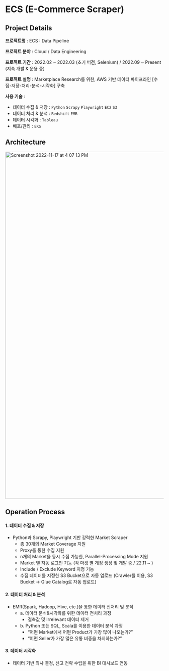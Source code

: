 # ECS (E-Commerce Scraper)

## Project Details
**프로젝트명** : ECS : Data Pipeline

**프로젝트 분야** : Cloud / Data Engineering

**프로젝트 기간** : 2022.02 ~ 2022.03 (초기 버전, Selenium) / 2022.09 ~ Present (지속 개발 & 운용 중)

**프로젝트 설명** : Marketplace Research를 위한, AWS 기반 데이터 파이프라인 [수집-저장-처리-분석-시각화] 구축

**사용 기술** : 

- 데이터 수집 & 저장 : `Python` `Scrapy` `Playwright` `EC2` `S3`
- 데이터 처리 & 분석 : `Redshift` `EMR`
- 데이터 시각화 : `Tableau`
- 배포/관리 : `EKS`

## Architecture
<img width="1098" alt="Screenshot 2022-11-17 at 4 07 13 PM" src="https://user-images.githubusercontent.com/24248797/202379474-72e8e59a-d7b3-414b-b86a-f9e31fb2962e.png">

## Operation Process
#### 1. 데이터 수집 & 저장
- Python과 Scrapy, Playwright 기반 강력한 Market Scraper
  - 총 30개의 Market Coverage 지원
  - Proxy를 통한 수집 지원
  - n개의 Market을 동시 수집 가능한, Parallel-Processing Mode 지원
  - Market 별 자동 로그인 기능 (각 마켓 별 계정 생성 및 개발 중 / 22.11 ~ )
  - Include / Exclude Keyword 지정 기능
  - 수집 데이터를 지정한 S3 Bucket으로 자동 업로드 (Crawler를 이용, S3 Bucket -> Glue Catalog로 자동 업로드)

#### 2. 데이터 처리 & 분석
- EMR(Spark, Hadoop, Hive, etc.)을 통한 데이터 전처리 및 분석
    - a. 데이터 분석&시각화를 위한 데이터 전처리 과정
        - 결측값 및 Irrelevant 데이터 제거
    - b. Python 또는 SQL, Scala를 이용한 데이터 분석 과정
        - “어떤 Market에서 어떤 Product가 가장 많이 나오는가?”
        - “어떤 Seller가 가장 많은 유통 비중을 차지하는가?”

#### 3. 데이터 시각화
- 데이터 기반 의사 결정, 신고 전략 수립을 위한 BI 대시보드 연동
